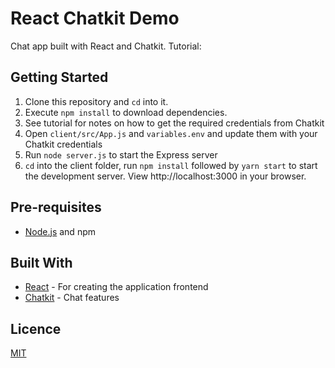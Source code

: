 # React Chatkit Demo

Chat app built with React and Chatkit. Tutorial:

## Getting Started

1. Clone this repository and `cd` into it.
2. Execute `npm install` to download dependencies.
3. See tutorial for notes on how to get the required credentials from Chatkit
4. Open `client/src/App.js` and `variables.env` and update them with your Chatkit credentials
5. Run `node server.js` to start the Express server
6. `cd` into the client folder, run `npm install` followed by `yarn start` to start the development server. View http://localhost:3000 in your browser.

## Pre-requisites

- [Node.js](https://nodejs.org/en) and npm

## Built With

- [React](https://reactjs.org/) - For creating the application frontend
- [Chatkit](https://pusher.com/chatkit) - Chat features


## Licence

[MIT](https://opensource.org/licenses/MIT)

